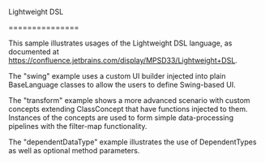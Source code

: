 ﻿Lightweight DSL

===============


This sample illustrates usages of the Lightweight DSL language, as documented at
https://confluence.jetbrains.com/display/MPSD33/Lightweight+DSL.

The "swing" example uses a custom UI builder injected into plain BaseLanguage classes to allow the users to define Swing-based UI.

The "transform" example shows a more advanced scenario with custom concepts extending ClassConcept that have functions injected to them.
Instances of the concepts are used to form simple data-processing pipelines with the filter-map functionality.

The "dependentDataType" example illustrates the use of DependentTypes as well as optional method parameters.